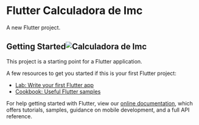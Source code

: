 # Flutter Calculadora de Imc

A new Flutter project.

## Getting Started![Calculadora de Imc](https://user-images.githubusercontent.com/98062365/158885409-4c1320b2-c629-440e-aee4-e2c8d0f8298d.gif)


This project is a starting point for a Flutter application.

A few resources to get you started if this is your first Flutter project:

- [Lab: Write your first Flutter app](https://flutter.dev/docs/get-started/codelab)
- [Cookbook: Useful Flutter samples](https://flutter.dev/docs/cookbook)

For help getting started with Flutter, view our
[online documentation](https://flutter.dev/docs), which offers tutorials,
samples, guidance on mobile development, and a full API reference.
